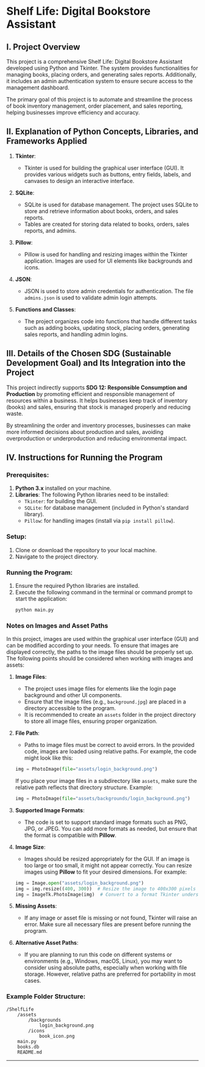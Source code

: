 
# Shelf Life: Digital Bookstore Assistant

## I. Project Overview

This project is a comprehensive Shelf Life: Digital Bookstore Assistant developed using Python and Tkinter. The system provides functionalities for managing books, placing orders, and generating sales reports. Additionally, it includes an admin authentication system to ensure secure access to the management dashboard.

The primary goal of this project is to automate and streamline the process of book inventory management, order placement, and sales reporting, helping businesses improve efficiency and accuracy.

## II. Explanation of Python Concepts, Libraries, and Frameworks Applied

1. **Tkinter**: 
   - Tkinter is used for building the graphical user interface (GUI). It provides various widgets such as buttons, entry fields, labels, and canvases to design an interactive interface.

2. **SQLite**:
   - SQLite is used for database management. The project uses SQLite to store and retrieve information about books, orders, and sales reports.
   - Tables are created for storing data related to books, orders, sales reports, and admins. 

3. **Pillow**:
   - Pillow is used for handling and resizing images within the Tkinter application. Images are used for UI elements like backgrounds and icons.

4. **JSON**:
   - JSON is used to store admin credentials for authentication. The file `admins.json` is used to validate admin login attempts.

5. **Functions and Classes**:
   - The project organizes code into functions that handle different tasks such as adding books, updating stock, placing orders, generating sales reports, and handling admin logins.

## III. Details of the Chosen SDG (Sustainable Development Goal) and Its Integration into the Project

This project indirectly supports **SDG 12: Responsible Consumption and Production** by promoting efficient and responsible management of resources within a business. It helps businesses keep track of inventory (books) and sales, ensuring that stock is managed properly and reducing waste.

By streamlining the order and inventory processes, businesses can make more informed decisions about production and sales, avoiding overproduction or underproduction and reducing environmental impact.

## IV. Instructions for Running the Program

### Prerequisites:
1. **Python 3.x** installed on your machine.
2. **Libraries**: The following Python libraries need to be installed:
   - `Tkinter`: for building the GUI.
   - `SQLite`: for database management (included in Python's standard library).
   - `Pillow`: for handling images (install via `pip install pillow`).

### Setup:

1. Clone or download the repository to your local machine.
2. Navigate to the project directory.

### Running the Program:

1. Ensure the required Python libraries are installed.
2. Execute the following command in the terminal or command prompt to start the application:
   ```bash
   python main.py
   ```

### Notes on Images and Asset Paths

In this project, images are used within the graphical user interface (GUI) and can be modified according to your needs. To ensure that images are displayed correctly, the paths to the image files should be properly set up. The following points should be considered when working with images and assets:

1. **Image Files**:
   - The project uses image files for elements like the login page background and other UI components.
   - Ensure that the image files (e.g., `background.jpg`) are placed in a directory accessible to the program.
   - It is recommended to create an `assets` folder in the project directory to store all image files, ensuring proper organization.

2. **File Path**:
   - Paths to image files must be correct to avoid errors. In the provided code, images are loaded using relative paths. For example, the code might look like this:

   ```python
   img = PhotoImage(file="assets/login_background.png")
   ```

   If you place your image files in a subdirectory like `assets`, make sure the relative path reflects that directory structure. Example:

   ```python
   img = PhotoImage(file="assets/backgrounds/login_background.png")
   ```

3. **Supported Image Formats**:
   - The code is set to support standard image formats such as PNG, JPG, or JPEG. You can add more formats as needed, but ensure that the format is compatible with **Pillow**.
   
4. **Image Size**:
   - Images should be resized appropriately for the GUI. If an image is too large or too small, it might not appear correctly. You can resize images using **Pillow** to fit your desired dimensions. For example:

   ```python
   img = Image.open("assets/login_background.png")
   img = img.resize((400, 300))  # Resize the image to 400x300 pixels
   img = ImageTk.PhotoImage(img)  # Convert to a format Tkinter understands
   ```

5. **Missing Assets**:
   - If any image or asset file is missing or not found, Tkinter will raise an error. Make sure all necessary files are present before running the program.

6. **Alternative Asset Paths**:
   - If you are planning to run this code on different systems or environments (e.g., Windows, macOS, Linux), you may want to consider using absolute paths, especially when working with file storage. However, relative paths are preferred for portability in most cases.

### Example Folder Structure:
```
/ShelfLife
    /assets
        /backgrounds
            login_background.png
        /icons
            book_icon.png
    main.py
    books.db
    README.md
```

---


